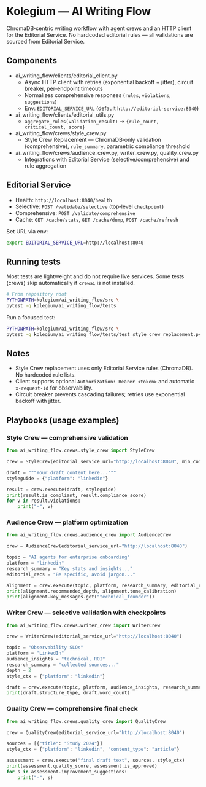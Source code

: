 # Kolegium — AI Writing Flow

ChromaDB‑centric writing workflow with agent crews and an HTTP client for the Editorial Service. No hardcoded editorial rules — all validations are sourced from Editorial Service.

## Components

- ai_writing_flow/clients/editorial_client.py
  - Async HTTP client with retries (exponential backoff + jitter), circuit breaker, per‑endpoint timeouts
  - Normalizes comprehensive responses (`rules`, `violations`, `suggestions`)
  - Env: `EDITORIAL_SERVICE_URL` (default `http://editorial-service:8040`)
- ai_writing_flow/clients/editorial_utils.py
  - `aggregate_rules(validation_result)` → `{rule_count, critical_count, score}`
- ai_writing_flow/crews/style_crew.py
  - Style Crew Replacement — ChromaDB‑only validation (comprehensive), `rule_summary`, parametric compliance threshold
- ai_writing_flow/crews/audience_crew.py, writer_crew.py, quality_crew.py
  - Integrations with Editorial Service (selective/comprehensive) and rule aggregation

## Editorial Service

- Health: `http://localhost:8040/health`
- Selective: `POST /validate/selective` (top‑level `checkpoint`)
- Comprehensive: `POST /validate/comprehensive`
- Cache: `GET /cache/stats`, `GET /cache/dump`, `POST /cache/refresh`

Set URL via env:

```bash
export EDITORIAL_SERVICE_URL=http://localhost:8040
```

## Running tests

Most tests are lightweight and do not require live services. Some tests (crews) skip automatically if `crewai` is not installed.

```bash
# From repository root
PYTHONPATH=kolegium/ai_writing_flow/src \
pytest -q kolegium/ai_writing_flow/tests
```

Run a focused test:

```bash
PYTHONPATH=kolegium/ai_writing_flow/src \
pytest -q kolegium/ai_writing_flow/tests/test_style_crew_replacement.py
```

## Notes

- Style Crew replacement uses only Editorial Service rules (ChromaDB). No hardcoded rule lists.
- Client supports optional `Authorization: Bearer <token>` and automatic `x-request-id` for observability.
- Circuit breaker prevents cascading failures; retries use exponential backoff with jitter.

## Playbooks (usage examples)

### Style Crew — comprehensive validation

```python
from ai_writing_flow.crews.style_crew import StyleCrew

crew = StyleCrew(editorial_service_url="http://localhost:8040", min_compliance_score=75)

draft = """Your draft content here..."""
styleguide = {"platform": "linkedin"}

result = crew.execute(draft, styleguide)
print(result.is_compliant, result.compliance_score)
for v in result.violations:
    print("-", v)
```

### Audience Crew — platform optimization

```python
from ai_writing_flow.crews.audience_crew import AudienceCrew

crew = AudienceCrew(editorial_service_url="http://localhost:8040")

topic = "AI agents for enterprise onboarding"
platform = "linkedin"
research_summary = "Key stats and insights..."
editorial_recs = "Be specific, avoid jargon..."

alignment = crew.execute(topic, platform, research_summary, editorial_recs)
print(alignment.recommended_depth, alignment.tone_calibration)
print(alignment.key_messages.get("technical_founder"))
```

### Writer Crew — selective validation with checkpoints

```python
from ai_writing_flow.crews.writer_crew import WriterCrew

crew = WriterCrew(editorial_service_url="http://localhost:8040")

topic = "Observability SLOs"
platform = "LinkedIn"
audience_insights = "technical, ROI"
research_summary = "collected sources..."
depth = 2
style_ctx = {"platform": "linkedin"}

draft = crew.execute(topic, platform, audience_insights, research_summary, depth, style_ctx)
print(draft.structure_type, draft.word_count)
```

### Quality Crew — comprehensive final check

```python
from ai_writing_flow.crews.quality_crew import QualityCrew

crew = QualityCrew(editorial_service_url="http://localhost:8040")

sources = [{"title": "Study 2024"}]
style_ctx = {"platform": "linkedin", "content_type": "article"}

assessment = crew.execute("final draft text", sources, style_ctx)
print(assessment.quality_score, assessment.is_approved)
for s in assessment.improvement_suggestions:
    print("-", s)
```
